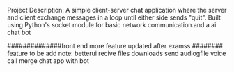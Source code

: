 Project Description:
A simple client-server chat application where the server and client exchange messages in a loop until either side sends "quit". Built using Python's socket module for basic network communication.and a ai chat bot

##############front end more feature updated after examss ########
feature to be add note:
betterui 
recive files
downloads
send audiogfile
voice call
merge chat app with bot
